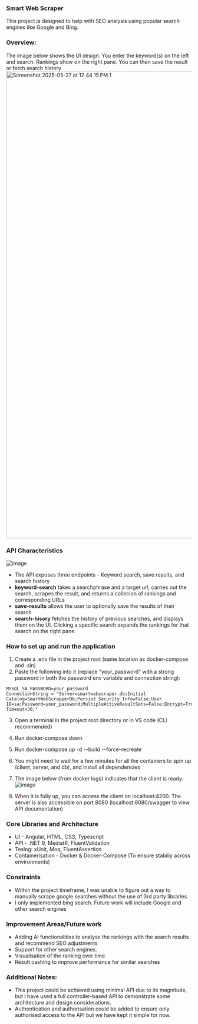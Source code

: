### Smart Web Scraper
This project is designed to help with SEO analysis using popular search engines like Google and Bing.

### Overview:
The image below shows the UI design. You enter the keyword(s) on the left and search. Rankings show on the right pane. You can then save the result or fetch search history
<img width="1268" alt="Screenshot 2025-05-27 at 12 44 15 PM 1" src="https://github.com/user-attachments/assets/611b89d0-d3f7-4910-97a4-65fd787b95cd" />

### API Characteristics
![image](https://github.com/user-attachments/assets/93e6bd2a-6f3e-4623-96a1-d405223c171d)

* The API exposes three endpoints - Keyword search, save results, and search history
* **keyword-search** takes a searchphrase and a target url, carries out the search, scrapes the result, and returns a collecion of rankings and corresponding URLs
* **save-results** allows the user to optionally save the results of their search
* **search-hisory** fetches the history of previous searches, and displays them on the UI. Clicking a specific search expands the rankings for that search on the right pane.

### How to set up and run the application
1. Create a .env file in the project root (same location as docker-compose and .sln)
2. Paste the following into it (replace "your_password" with a strong password in both the password env variable and connection string):

```
MSSQL_SA_PASSWORD=your_password
ConnectionString = "Server=smartwebscraper.db;Initial Catalog=SmartWebScrapperDb;Persist Security Info=False;User ID=sa;Password=your_password;MultipleActiveResultSets=False;Encrypt=True;TrustServerCertificate=True;Connection Timeout=30;"
```

3. Open a terminal in the project root directory or in VS code (CLI recommended)
4. Run docker-compose down
5. Run docker-compose up -d --build --force-recreate
6. You might need to wait for a few minutes for all the containers to spin up (client, server, and db), and install all dependencies
7. The image below (from docker logs) indicates that the client is ready:
   ![image](https://github.com/user-attachments/assets/11a32e20-af17-4b92-a35f-362abb7cd0ae)

9. When it is fully up, you can access the client on localhost:4200. The server is also accessible on port 8080 (localhost:8080/swagger to view API documentation)

### Core Libraries and Architecture
* UI - Angular, HTML, CSS, Typescript
* API - .NET 9, MediatR, FluentValidation
* Tesing: xUnit, Moq, FluentAssertion
* Containerisation - Docker & Docker-Compose (To ensure stabiliy across environments)

### Constraints
* Within the project timeframe, I was unable to figure out a way to manually scrape google searches without the use of 3rd party libraries
* I only implemented bing search. Future work will include Google and other search engines

### Improvement Areas/Future work
* Adding AI functionalities to analyse the rankings with the search results and recommend SEO adjustments
* Support for other search engines.
* Visualisation of the ranking over time.
* Result cashing to improve performance for similar searches

### Additional Notes:
* This project could be achieved using minimal API due to its magnitude, but I have used a full controller-based API to demonstrate some architecture and design considerations.
* Authentication and authorisation could be added to ensure only authorised access to the API but we have kept it simple for now.


